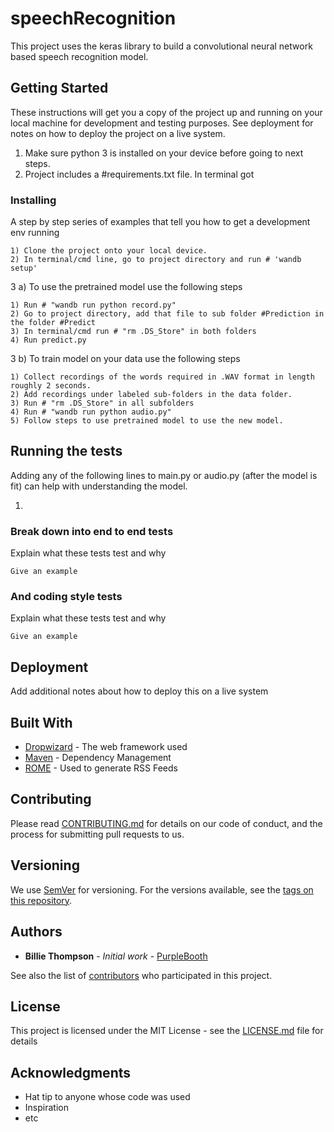 # speechRecognition

This project uses the keras library to build a convolutional neural network based speech recognition model.

## Getting Started

These instructions will get you a copy of the project up and running on your local machine for development and testing purposes. See deployment for notes on how to deploy the project on a live system.

1) Make sure python 3 is installed on your device before going to next steps.
2) Project includes a #requirements.txt file. In terminal got 

### Installing

A step by step series of examples that tell you how to get a development env running
```
1) Clone the project onto your local device.
2) In terminal/cmd line, go to project directory and run # 'wandb setup'
```
3 a) To use the pretrained model use the following steps
```
1) Run # "wandb run python record.py"
2) Go to project directory, add that file to sub folder #Prediction in the folder #Predict
3) In terminal/cmd run # "rm .DS_Store" in both folders
4) Run predict.py
```
3 b) To train model on your data use the following steps
```
1) Collect recordings of the words required in .WAV format in length roughly 2 seconds.
2) Add recordings under labeled sub-folders in the data folder.
3) Run # "rm .DS_Store" in all subfolders
4) Run # "wandb run python audio.py"
5) Follow steps to use pretrained model to use the new model.
```

## Running the tests

Adding any of the following lines to main.py or audio.py (after the model is fit) can help with understanding the model.

1) 

### Break down into end to end tests

Explain what these tests test and why

```
Give an example
```

### And coding style tests

Explain what these tests test and why

```
Give an example
```

## Deployment

Add additional notes about how to deploy this on a live system

## Built With

* [Dropwizard](http://www.dropwizard.io/1.0.2/docs/) - The web framework used
* [Maven](https://maven.apache.org/) - Dependency Management
* [ROME](https://rometools.github.io/rome/) - Used to generate RSS Feeds

## Contributing

Please read [CONTRIBUTING.md](https://gist.github.com/PurpleBooth/b24679402957c63ec426) for details on our code of conduct, and the process for submitting pull requests to us.

## Versioning

We use [SemVer](http://semver.org/) for versioning. For the versions available, see the [tags on this repository](https://github.com/your/project/tags). 

## Authors

* **Billie Thompson** - *Initial work* - [PurpleBooth](https://github.com/PurpleBooth)

See also the list of [contributors](https://github.com/your/project/contributors) who participated in this project.

## License

This project is licensed under the MIT License - see the [LICENSE.md](LICENSE.md) file for details

## Acknowledgments

* Hat tip to anyone whose code was used
* Inspiration
* etc

